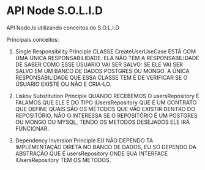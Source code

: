 # API Node S.O.L.I.D
API NodeJs utilizando conceitos do S.O.L.I.D

Principais conceitos:
1. Single Responsibility Principle
CLASSE CreateUserUseCase ESTÁ COM UMA UNICA RESPONSABILIDADE.
ELA NÃO TEM A RESPONSABILIDADE DE SABER COMO ESSE ÚSUARIO VAI SER SALVO: SE ELE VAI
SER SALVO EM UM BANCO DE DADOS POSTGRES OU MONGO.
A ÚNICA RESPONSABILIDADE QUE ESSA CLASSE TEM É DE VERIFICAR SE O ÚSUARIO EXISTE OU NÃO E 
CRIA-LO.
  
2. Liskov Substitution Principle
QUANDO RECEBEMOS O usersRepository E FALAMOS QUE ELE É DO TIPO IUsersRepository QUE É UM
CONTRATO QUE DEFINE QUAIS SÃO OS MÉTODOS QUE VÃO EXISTIR DENTRO DO REPOSITÓRIO, NÃO O INTERESSA
SE O REPOSITÓRIO É UM POSTGRES OU MONGO OU MYSQL, TENDO OS METODOS DESEJADOS ELE IRÁ FUNCIONAR.

3. Dependency Inversion Principle
EU NÃO DEPENDO TA IMPLEMENTAÇÃO DIRETA NO BANCO DE DADOS, EU SÓ DEPENDO DA ABSTRAÇÃO QUE É 
usersRepository ONDE SUA INTERFACE IUsersRepository TEM OS METODOS.
